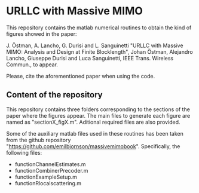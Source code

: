 # URLLC with Massive MIMO
This repository contains the matlab numerical routines to obtain the kind of figures showed in the paper:

J. Östman, A. Lancho, G. Durisi and L. Sanguinetti "URLLC with Massive MIMO: Analysis and Design at Finite Blocklength", Johan Östman, Alejandro Lancho, Giuseppe Durisi and Luca Sanguinetti, IEEE Trans. Wireless Commun., to appear. 

Please, cite the aforementioned paper when using the code. 

## Content of the repository

This repository contains three folders corresponding to the sections of the paper where the figures appear. The main files to generate each figure are named as "sectionX_figX.m". Aditional required files are also provided. 

Some of the auxiliary matlab files used in these routines has been taken from the github repository "https://github.com/emilbjornson/massivemimobook". Specifically, the following files: 
  
  - functionChannelEstimates.m
  - functionCombinerPrecoder.m
  - functionExampleSetup.m
  - functionRlocalscattering.m



